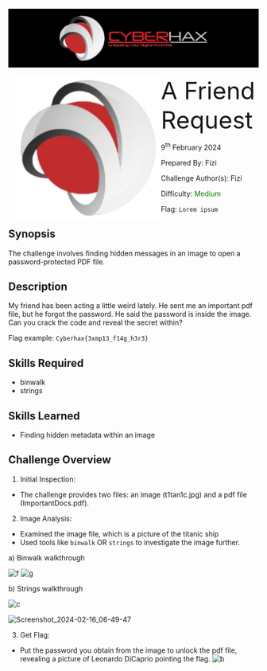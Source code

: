 ![img](../../assets/banner.png)

<img src="../../assets/cyberhax.png" style="margin-left: 20px; zoom: 80%;" align=left />
<font size="10">A Friend Request</font>

9<sup>th</sup> February 2024

​Prepared By: Fizi

​Challenge Author(s): Fizi

​Difficulty: <font color=green>Medium</font>

Flag: `Lorem ipsum`

## Synopsis

The challenge involves finding hidden messages in an image to open a password-protected PDF file.

## Description

My friend has been acting a little weird lately. He sent me an important pdf file, but he forgot the password. He said the password is inside the image. Can you crack the code and reveal the secret within?

Flag example: `Cyberhax{3xmp13_f14g_h3r3}`


## Skills Required

- binwalk
- strings
  
 
## Skills Learned

- Finding hidden metadata within an image

## Challenge Overview

1. Initial Inspection:
  - The challenge provides two files: an image (t1tan1c.jpg) and a pdf file (ImportantDocs.pdf).
2. Image Analysis:
  - Examined the image file, which is a picture of the titanic ship
  - Used tools like `binwalk` OR `strings` to investigate the image further.
  
  a) Binwalk walkthrough

![f](https://github.com/FROST8ytes/Cyberhax-Hacking-101/assets/131322679/c16c90d1-8cca-4b2c-aadd-55f6a2e03454)
![g](https://github.com/FROST8ytes/Cyberhax-Hacking-101/assets/131322679/d49927c6-9063-469c-8c2c-cf11bc8a457f)


  b) Strings walkthrough
  
![c](https://github.com/FROST8ytes/Cyberhax-Hacking-101/assets/131322679/db994d06-9c16-4d91-9e28-5c23b134f38c)

![Screenshot_2024-02-16_06-49-47](https://github.com/FROST8ytes/Cyberhax-Hacking-101/assets/131322679/afa0f823-8f11-49da-b8dd-279f7108805b)


3. Get Flag:
  - Put the password you obtain from the image to unlock the pdf file, revealing a picture of Leonardo DiCaprio pointing the flag.
![b](https://github.com/FROST8ytes/Cyberhax-Hacking-101/assets/131322679/ea186e5a-2edc-4025-95a6-39f4180c27be)
